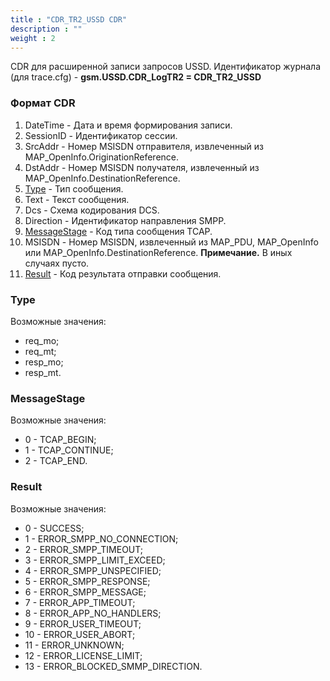 ```yaml
---
title : "CDR_TR2_USSD CDR"
description : ""
weight : 2
---
```


CDR для расширенной записи запросов USSD.
Идентификатор журнала (для trace.cfg) - **gsm.USSD.CDR_LogTR2 = CDR_TR2_USSD**

### Формат CDR

1. DateTime - Дата и время формирования записи.
2. SessionID - Идентификатор сессии.
3. SrcAddr - Номер MSISDN отправителя, извлеченный из MAP_OpenInfo.OriginationReference.
4. DstAddr - Номер MSISDN получателя, извлеченный из MAP_OpenInfo.DestinationReference.
5. [Type](#type) - Тип сообщения.
6. Text - Текст сообщения.
7. Dcs - Схема кодирования DCS.
8. Direction - Идентификатор направления SMPP.
9. [MessageStage](#messagestage) - Код типа сообщения TCAP.
10. MSISDN - Номер MSISDN, извлеченный из MAP_PDU, MAP_OpenInfo или MAP_OpenInfo.DestinationReference. **Примечание.** В иных случаях пусто.
11. [Result](#result) - Код результата отправки сообщения.

### <a name="type">Type</a>
Возможные значения:
* req_mo;
* req_mt;
* resp_mo;
* resp_mt.

### <a name="messagestage">MessageStage</a>
Возможные значения:
* 0 - TCAP_BEGIN;
* 1 - TCAP_CONTINUE;
* 2 - TCAP_END.

### <a name="result">Result</a>
Возможные значения:
* 0 - SUCCESS;
* 1 - ERROR_SMPP_NO_CONNECTION;
* 2 - ERROR_SMPP_TIMEOUT;
* 3 - ERROR_SMPP_LIMIT_EXCEED;
* 4 - ERROR_SMPP_UNSPECIFIED;
* 5 - ERROR_SMPP_RESPONSE;
* 6 - ERROR_SMPP_MESSAGE;
* 7 - ERROR_APP_TIMEOUT;
* 8 - ERROR_APP_NO_HANDLERS;
* 9 - ERROR_USER_TIMEOUT;
* 10 - ERROR_USER_ABORT;
* 11 - ERROR_UNKNOWN;
* 12 - ERROR_LICENSE_LIMIT;
* 13 - ERROR_BLOCKED_SMMP_DIRECTION.
